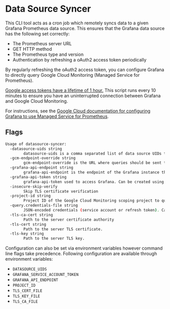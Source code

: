 # Data Source Syncer

This CLI tool acts as a cron job which remotely syncs data to a given Grafana Prometheus data source. This ensures that the Grafana data source has the following set correctly:

* The Prometheus server URL
* GET HTTP method
* The Prometheus type and version
* Authentication by refreshing a oAuth2 access token periodically

By regularly refreshing the oAuth2 access token, you can configure Grafana to directly query Google Cloud Monitoring (Managed Service for Prometheus).

[Google access tokens have a lifetime of 1 hour.](https://cloud.google.com/docs/authentication/token-types#at-lifetime) This script runs every 10 minutes to ensure you have an uninterrupted connection between Grafana and Google Cloud Monitoring.

For instructions, see the [Google Cloud documentation for configuring Grafana to use Managed Service for Prometheus](https://cloud.google.com/stackdriver/docs/managed-prometheus/query).

## Flags

```bash mdox-exec="bash hack/format_help.sh datasource-syncer"
Usage of datasource-syncer:
  -datasource-uids string
    	datasource-uids is a comma separated list of data source UIDs to update.
  -gcm-endpoint-override string
    	gcm-endpoint-override is the URL where queries should be sent to from Grafana. This should be left blank in almost all circumstances.
  -grafana-api-endpoint string
    	grafana-api-endpoint is the endpoint of the Grafana instance that contains the data sources to update.
  -grafana-api-token string
    	grafana-api-token used to access Grafana. Can be created using: https://grafana.com/docs/grafana/latest/administration/service-accounts/#create-a-service-account-in-grafana
  -insecure-skip-verify
    	Skip TLS certificate verification
  -project-id string
    	Project ID of the Google Cloud Monitoring scoping project to query. Queries sent to this project will union results from all projects within the scope.
  -query.credentials-file string
    	JSON-encoded credentials (service account or refresh token). Can be left empty if default credentials have sufficient permission.
  -tls-ca-cert string
    	Path to the server certificate authority
  -tls-cert string
    	Path to the server TLS certificate.
  -tls-key string
    	Path to the server TLS key.
```

Configuration can also be set via environment variables however command line
flags take precedence. Following configuration are available through environment
variables:

- `DATASOURCE_UIDS`
- `GRAFANA_SERVICE_ACCOUNT_TOKEN`
- `GRAFANA_API_ENDPOINT`
- `PROJECT_ID`
- `TLS_CERT_FILE`
- `TLS_KEY_FILE`
- `TLS_CA_FILE`
